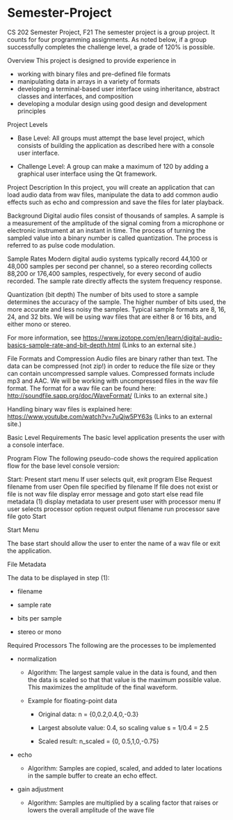 # Semester-Project

CS 202 Semester Project, F21
The semester project is a group project. It counts for four programming assignments. As noted below, if a group successfully completes the challenge level, a grade of 120% is possible.

Overview
This project is designed to provide experience in 
  - working with binary files and pre-defined file formats 
  - manipulating data in arrays in a variety of formats 
  - developing a terminal-based user interface using inheritance, abstract classes and interfaces, and composition 
  - developing a modular design using good design and development principles

Project Levels
  - Base Level: All groups must attempt the base level project, which consists of building the application as described here with a console user interface.
  
  - Challenge Level: A group can make a maximum of 120 by adding a graphical user interface using the Qt framework.
  
Project Description
In this project, you will create an application that can load audio data from wav files, manipulate the data to add common audio effects such as echo and compression and save the files for later playback.

Background
Digital audio files consist of thousands of samples. A sample is a measurement of the amplitude of the signal coming from a microphone or electronic instrument at an instant in time. The process of turning the sampled value into a binary number is called quantization. The process is referred to as pulse code modulation.

Sample Rates
Modern digital audio systems typically record 44,100 or 48,000 samples per second per channel, so a stereo recording collects 88,200 or 176,400 samples, respectively, for every second of audio recorded. The sample rate directly affects the system frequency response.

Quantization (bit depth)
The number of bits used to store a sample determines the accuracy of the sample. The higher number of bits used, the more accurate and less noisy the samples. Typical sample formats are 8, 16, 24, and 32 bits. We will be using wav files that are either 8 or 16 bits, and either mono or stereo.

For more information, see https://www.izotope.com/en/learn/digital-audio-basics-sample-rate-and-bit-depth.html (Links to an external site.)

File Formats and Compression
Audio files are binary rather than text. The data can be compressed (not zip!) in order to reduce the file size or they can contain uncompressed sample values. Compressed formats include mp3 and AAC. We will be working with uncompressed files in the wav file format. The format for a wav file can be found here: http://soundfile.sapp.org/doc/WaveFormat/ (Links to an external site.)

Handling binary wav files is explained here:
https://www.youtube.com/watch?v=7uQjw5PY63s (Links to an external site.)


Basic Level Requirements
The basic level application presents the user with a console interface.

Program Flow
The following pseudo-code shows the required application flow for the base level console version:

Start: Present start menu
If user selects quit, exit program
Else
  Request filename from user
  Open file specified by filename
  If file does not exist or file is not wav file
    display error message and goto start
  else
    read file metadata
(1) display metadata to user
    present user with processor menu
    If user selects processor option
      request output filename
      run processor
      save file
      goto Start
  
Start Menu

The base start should allow the user to enter the name of a wav file or exit the application.

File Metadata

The data to be displayed in step (1):

  - filename
  
  - sample rate
  
  - bits per sample
  
  - stereo or mono
  
Required Processors
The following are the processes to be implemented

- normalization

   - Algorithm: The largest sample value in the data is found, and then the data is scaled so that that value is the maximum possible value. This maximizes the amplitude of the final waveform.

    - Example for floating-point data

      - Original data: n = {0,0.2,0.4,0,-0.3}
    
      - Largest absolute value: 0.4, so scaling value s = 1/0.4 = 2.5
    
      - Scaled result: n_scaled = {0, 0.5,1,0,-0.75}

- echo

    - Algorithm: Samples are copied, scaled, and added to later locations in the sample buffer to create an echo effect.

- gain adjustment

    - Algorithm: Samples are multiplied by a scaling factor that raises or lowers the overall amplitude of the wave file
